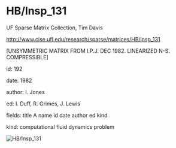 # HB/lnsp_131

 UF Sparse Matrix Collection, Tim Davis

 http://www.cise.ufl.edu/research/sparse/matrices/HB/lnsp_131

 [UNSYMMETRIC MATRIX FROM I.P.J. DEC 1982. LINEARIZED N-S. COMPRESSIBLE]

 id: 192

 date: 1982

 author: I. Jones

 ed: I. Duff, R. Grimes, J. Lewis

 fields: title A name id date author ed kind

 kind: computational fluid dynamics problem

![HB/lnsp_131](http://yifanhu.net/GALLERY/GRAPHS/GIF_SMALL/HB@lnsp_131.gif)
